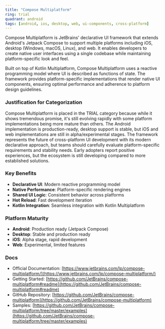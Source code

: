 ```yaml
---
title: "Compose Multiplatform"
ring: trial
quadrant: android
tags: [android, ios, desktop, web, ui-components, cross-platform]
---
```


Compose Multiplatform is JetBrains' declarative UI framework that extends Android's Jetpack Compose to support multiple platforms including iOS, desktop (Windows, macOS, Linux), and web. It enables developers to create native user interfaces using a single codebase while maintaining platform-specific look and feel.

Built on top of Kotlin Multiplatform, Compose Multiplatform uses a reactive programming model where UI is described as functions of state. The framework provides platform-specific implementations that render native UI components, ensuring optimal performance and adherence to platform design guidelines.

### Justification for Categorization

Compose Multiplatform is placed in the TRIAL category because while it shows tremendous promise, it's still evolving rapidly with some platform implementations being more mature than others. The Android implementation is production-ready, desktop support is stable, but iOS and web implementations are still in alpha/experimental stages. The framework represents the future of cross-platform UI development with its modern declarative approach, but teams should carefully evaluate platform-specific requirements and stability needs. Early adopters report positive experiences, but the ecosystem is still developing compared to more established solutions.

### Key Benefits
- **Declarative UI**: Modern reactive programming model
- **Native Performance**: Platform-specific rendering engines
- **Shared UI Logic**: Consistent behavior across platforms
- **Hot Reload**: Fast development iteration
- **Kotlin Integration**: Seamless integration with Kotlin Multiplatform

### Platform Maturity
- **Android**: Production ready (Jetpack Compose)
- **Desktop**: Stable and production ready
- **iOS**: Alpha stage, rapid development
- **Web**: Experimental, limited features

### Docs
- Official Documentation: [https://www.jetbrains.com/lp/compose-multiplatform/](https://www.jetbrains.com/lp/compose-multiplatform/)
- Getting Started: [https://github.com/JetBrains/compose-multiplatform#readme](https://github.com/JetBrains/compose-multiplatform#readme)
- GitHub Repository: [https://github.com/JetBrains/compose-multiplatform](https://github.com/JetBrains/compose-multiplatform)
- Samples: [https://github.com/JetBrains/compose-multiplatform/tree/master/examples](https://github.com/JetBrains/compose-multiplatform/tree/master/examples)